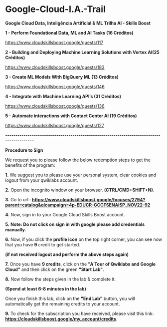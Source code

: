 # Google-Cloud-I.A.-Trail

**Google Cloud Data, Inteligência Artificial & ML**
**Trilha AI - Skills Boost**


**1 - Perform Foundational Data, ML and AI Tasks (16 Créditos)**

https://www.cloudskillsboost.google/quests/117


**2 - Building and Deploying Machine Learning Solutions with Vertex AI(25 Créditos)**

https://www.cloudskillsboost.google/quests/183


**3 - Create ML Models With BigQuery ML (13 Créditos)**

https://www.cloudskillsboost.google/quests/146


**4 - Integrate with Machine Learning API’s (31 Créditos)**

https://www.cloudskillsboost.google/quests/136


**5 - Automate interactions with Contact Center AI (19 Créditos)**

https://www.cloudskillsboost.google/quests/127

**------------------------------------------------------------------------------------------**

**Procedure to Sign**

We request you to please follow the below redemption steps to get the benefits of the program:

**1.** We suggest you to please use your personal system, clear cookies and logout from your qwiklabs account.

**2.** Open the incognito window on your browser. **(CTRL/CMD+SHIFT+N)**.

**3.** Go to url : **https://www.cloudskillsboost.google/focuses/2794?parent=catalog&qlcampaign=4p-EDUCR-GCCFSENAISP_NOV22-92** 

**4.** Now, sign in to your Google Cloud Skills Boost account.

**5.** **Note: Do not click on sign in with google please add credentials manually.**

**6.** Now, if you click the **profile icon** on the top right corner, you can see now that you have **9** credit to get started. 

**(if not received logout and perform the above steps again)**

**7.** Once you have **9 credits**, click on the **"A Tour of Qwiklabs and Google Cloud"** and then click on the green **"Start Lab"**.

**8.** Now follow the steps given in the lab & complete it. 

**(Spend at least 6-8 minutes in the lab)** 

Once you finish this lab, click on the **"End Lab"** button, you will automatically get the remaining credits to your account.

**9.** To check for the subscription you have received, please visit this link: **https://cloudskillsboost.google/my_account/credits**.
